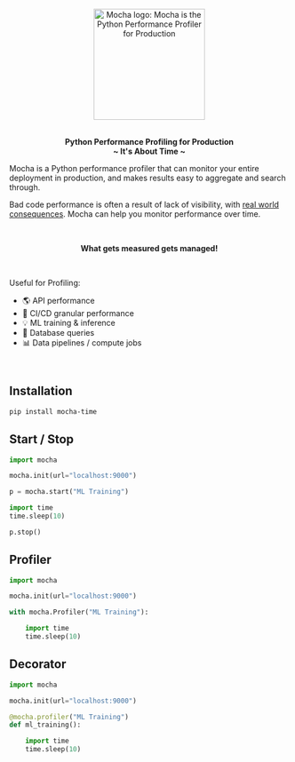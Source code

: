 <p align="center">
<br><br><br>
<a href="https://github.com/mocha-dev/mocha"><img src="https://raw.githubusercontent.com/mocha-dev/mocha/main/assets/mocha.png" alt="Mocha logo: Mocha is the Python Performance Profiler for Production" width="200px"></a>
<br><br>
</p>

<p align="center">
<b>Python Performance Profiling for Production</b><br>
<b>~ It's About Time ~</b>
</p>

Mocha is a Python performance profiler that can monitor your entire deployment in production, and makes results easy to aggregate and search through.

Bad code performance is often a result of lack of visibility, with [real world consequences](https://uxplanet.org/how-page-speed-affects-web-user-experience-83b6d6b1d7d7). Mocha can help you monitor performance over time.

<br>
<p align="center">
<b>What gets measured gets managed!</b>
</p>
<br>

Useful for Profiling:

- 🌎 API performance
- 🚀 CI/CD granular performance
- 💡 ML training & inference
- 📀 Database queries
- 📊 Data pipelines / compute jobs

<br>

## Installation

```bash
pip install mocha-time
```

## Start / Stop

```python
import mocha

mocha.init(url="localhost:9000")

p = mocha.start("ML Training")

import time
time.sleep(10)

p.stop()
```

## Profiler

```python
import mocha

mocha.init(url="localhost:9000")

with mocha.Profiler("ML Training"):

    import time
    time.sleep(10)
```

## Decorator

```python
import mocha

mocha.init(url="localhost:9000")

@mocha.profiler("ML Training")
def ml_training():

    import time
    time.sleep(10)
```
